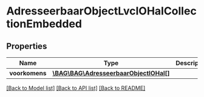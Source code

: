 # AdresseerbaarObjectLvcIOHalCollectionEmbedded

## Properties
Name | Type | Description | Notes
------------ | ------------- | ------------- | -------------
**voorkomens** | [**\BAG\BAG\AdresseerbaarObjectIOHal[]**](AdresseerbaarObjectIOHal.md) |  | [optional] 

[[Back to Model list]](../../README.md#documentation-for-models) [[Back to API list]](../../README.md#documentation-for-api-endpoints) [[Back to README]](../../README.md)

